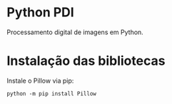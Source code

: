 # Python PDI
Processamento digital de imagens em Python.

# Instalação das bibliotecas
Instale o Pillow via pip: 

``python -m pip install Pillow``




